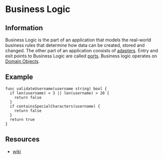# Business Logic

## Information

Business Logic is the part of an application that models the real-world business rules that determine how data can be created, stored and changed. The other part of an application consists of [adapters](https://github.com/vimcki/design-principles/blob/master/Adapter.md). Entry and exit points to Business Logic are called [ports](https://github.com/vimcki/design-principles/blob/master/Port.md). Business logic operates on [Domain Objects](https://github.com/vimcki/design-principles/blob/master/Domain%20Objects.md).

## Example

```golang
func validateUsername(username string) bool {
  if len(username) < 3 || len(username) > 20 {
    return false
  }
  if containsSpecialCharacters(username) {
    return false
  }
  return true
}
```

## Resources

- [wiki](https://en.wikipedia.org/wiki/Business_logic)
